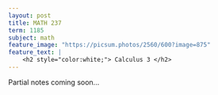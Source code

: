 ```yaml
---
layout: post
title: MATH 237
term: 1185
subject: math
feature_image: "https://picsum.photos/2560/600?image=875"
feature_text: |
    <h2 style="color:white;"> Calculus 3 </h2>
---
```


Partial notes coming soon...
